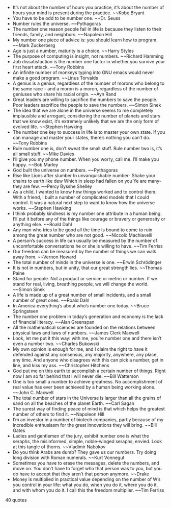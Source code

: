  - It’s not about the number of hours you practice, it’s about the number of hours your mind is present during the practice. ~~Kobe Bryant
 - You have to be odd to be number one. ~~Dr. Seuss
 - Number rules the universe. ~~Pythagoras
 - The number one reason people fail in life is because they listen to their friends, family, and neighbors. ~~Napoleon Hill
 - My number one piece of advice is: you should learn how to program. ~~Mark Zuckerberg
 - Age is just a number, maturity is a choice. ~~Harry Styles
 - The purpose of computing is insight, not numbers. ~~Richard Hamming
 - Job dissatisfaction is the number one factor in whether you survive your first heart attack. ~~Tony Robbins
 - An infinite number of monkeys typing into GNU emacs would never make a good program. ~~Linus Torvalds
 - A genius is a genius, regardless of the number of morons who belong to the same race – and a moron is a moron, regardless of the number of geniuses who share his racial origin. ~~Ayn Rand
 - Great leaders are willing to sacrifice the numbers to save the people. Poor leaders sacrifice the people to save the numbers. ~~Simon Sinek
 - The idea that we are alone in the universe seems to me completely implausible and arrogant, considering the number of planets and stars that we know exist, it’s extremely unlikely that we are the only form of evolved life. ~~Stephen Hawking
 - The number one key to success in life is to master your own state. If you can manage and master your states, there’s nothing you can’t do. ~~Tony Robbins
 - Rule number one is, don’t sweat the small stuff. Rule number two is, it’s all small stuff. ~~Mike Davies
 - I’ll give you my phone number. When you worry, call me. I’ll make you happy. ~~Bob Marley
 - God built the universe on numbers. ~~Pythagoras
 - Rise like Lions after slumber In unvanquishable number- Shake your chains to earth like dew Which in sleep had fallen on you Ye are many-they are few. ~~Percy Bysshe Shelley
 - As a child, I wanted to know how things worked and to control them. With a friend, I built a number of complicated models that I could control. It was a natural next step to want to know how the universe works. ~~Stephen Hawking
 - I think probably kindness is my number one attribute in a human being. I’ll put it before any of the things like courage or bravery or generosity or anything else. ~~Roald Dahl
 - Any man who tries to be good all the time is bound to come to ruin among the great number who are not good. ~~Niccolò Machiavelli
 - A person’s success in life can usually be measured by the number of uncomfortable conversations he or she is willing to have. ~~Tim Ferriss
 - Our freedom can be measured by the number of things we can walk away from. ~~Vernon Howard
 - The total number of minds in the universe is one. ~~Erwin Schrödinger
 - It is not in numbers, but in unity, that our great strength lies. ~~Thomas Paine
 - Stand for people. Not a product or service or metric or number. If we stand for real, living, breathing people, we will change the world. ~~Simon Sinek
 - A life is made up of a great number of small incidents, and a small number of great ones. ~~Roald Dahl
 - In America everything’s about who’s number one today. ~~Bruce Springsteen
 - The number one problem in today’s generation and economy is the lack of financial literacy. ~~Alan Greenspan
 - All the mathematical sciences are founded on the relations between physical laws and laws of numbers. ~~James Clerk Maxwell
 - Look, let me put it this way: with me, you’re number one and there isn’t even a number two. ~~Charles Bukowski
 - My own opinion is enough for me, and I claim the right to have it defended against any consensus, any majority, anywhere, any place, any time. And anyone who disagrees with this can pick a number, get in line, and kiss my ass. ~~Christopher Hitchens
 - God put me on this earth to accomplish a certain number of things. Right now I am so far behind that I will never die. ~~Bill Watterson
 - One is too small a number to achieve greatness. No accomplishment of real value has ever been achieved by a human being working alone. ~~John C. Maxwell
 - The total number of stars in the Universe is larger than all the grains of sand on all the beaches of the planet Earth. ~~Carl Sagan
 - The surest way of finding peace of mind is that which helps the greatest number of others to find it. ~~Napoleon Hill
 - I’m an investor in a number of biotech companies, partly because of my incredible enthusiasm for the great innovations they will bring. ~~Bill Gates
 - Ladies and gentlemen of the jury, exhibit number one is what the seraphs, the misinformed, simple, noble-winged seraphs, envied. Look at this tangle of thorns. ~~Vladimir Nabokov
 - Do you think Arabs are dumb? They gave us our numbers. Try doing long division with Roman numerals. ~~Kurt Vonnegut
 - Sometimes you have to erase the messages, delete the numbers, and move on. You don’t have to forget who that person was to you, but you do have to accept that they aren’t that person anymore. ~~Drake
 - Money is multiplied in practical value depending on the number of W’s you control in your life: what you do, when you do it, where you do it, and with whom you do it. I call this the freedom multiplier. ~~Tim Ferriss

40 quotes